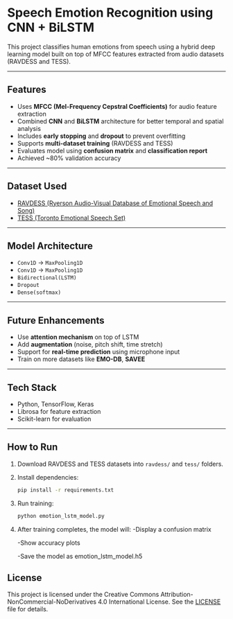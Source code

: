 # Speech Emotion Recognition using CNN + BiLSTM

This project classifies human emotions from speech using a hybrid deep learning model built on top of MFCC features extracted from audio datasets (RAVDESS and TESS).

---

## Features

- Uses **MFCC (Mel-Frequency Cepstral Coefficients)** for audio feature extraction
- Combined **CNN** and **BiLSTM** architecture for better temporal and spatial analysis
- Includes **early stopping** and **dropout** to prevent overfitting
- Supports **multi-dataset training** (RAVDESS and TESS)
- Evaluates model using **confusion matrix** and **classification report**
- Achieved ~80% validation accuracy

---

##  Dataset Used

- [RAVDESS (Ryerson Audio-Visual Database of Emotional Speech and Song)](https://zenodo.org/record/1188976)
- [TESS (Toronto Emotional Speech Set)](https://tspace.library.utoronto.ca/handle/1807/24487)

---
## Model Architecture

- `Conv1D` → `MaxPooling1D`
- `Conv1D` → `MaxPooling1D`
- `Bidirectional(LSTM)`
- `Dropout`
- `Dense(softmax)`

---

##  Future Enhancements

- Use **attention mechanism** on top of LSTM
- Add **augmentation** (noise, pitch shift, time stretch)
- Support for **real-time prediction** using microphone input
- Train on more datasets like **EMO-DB**, **SAVEE**

---

##  Tech Stack

- Python, TensorFlow, Keras
- Librosa for feature extraction
- Scikit-learn for evaluation

---

##  How to Run

1. Download RAVDESS and TESS datasets into `ravdess/` and `tess/` folders.
2. Install dependencies:
   ```bash
   pip install -r requirements.txt
3. Run training:
   ```bash
   python emotion_lstm_model.py
4. After training completes, the model will:
   -Display a confusion matrix
   
   -Show accuracy plots
   
   -Save the model as emotion_lstm_model.h5  

## License
This project is licensed under the Creative Commons Attribution-NonCommercial-NoDerivatives 4.0 International License.
See the [LICENSE](LICENSE) file for details.

